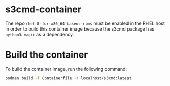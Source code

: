 # s3cmd-container

The repo `rhel-8-for-x86_64-baseos-rpms` must be enabled in the RHEL host in order to build this container image
because the s3cmd package has `python3-magic` as a dependency.

# Build the container

To build the container image, run the following command:

```bash
podman build -f Containerfile -t localhost/s3cmd:latest
```
